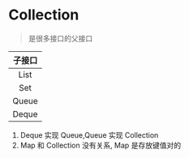# Collection
> 是很多接口的父接口

| 子接口 |
|:---:|
| List|
| Set |
| Queue |
| Deque |

1. Deque 实现 Queue,Queue 实现 Collection
2. Map 和 Collection 没有关系, Map 是存放键值对的

